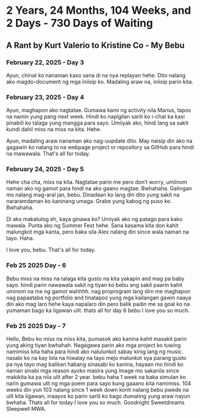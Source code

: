 # 2 Years, 24 Months, 104 Weeks, and 2 Days - 730 Days of Waiting

## A Rant by Kurt Valerio to Kristine Co - My Bebu

### February 22, 2025 - Day 3
Ayun, chinat ko nanaman kaso sana di na nya replayan hehe. Dito nalang ako magdo-document ng mga iniisip ko. Madaling araw na, iniisip parin kita.

### February 23, 2025 - Day 4
Ayun, maghapon ako nagtatae. Gumawa kami ng activity nila Marius, tapos na namin yung pang next week. Hindi ko napigilan sarili ko i-chat ka kasi pinabili ko talaga yung mangga para sayo. Umiiyak ako, hindi lang sa sakit kundi dahil miss na miss na kita. Hehe. 

Ayun, madaling araw nanaman ako nag-uupdate dito. May naisip din ako na gagawin ko nalang to na webpage project or repository sa GitHub para hindi na mawawala. That's all for today.

### February 24, 2025 - Day 5
Hehe cha cha, miss na kita. Nagtatae parin me pero don’t worry, umiinom naman ako ng gamot para hindi na ako gaano magtae. Bwhahaha. Galingan mo nalang mag-aral jan, bebu. Dinadaan ko lang din dito yung sakit na nararamdaman ko kaninang umaga. Grabe yung kabog ng puso ko. Bwhahaha.

Di ako makatulog eh, kaya ginawa ko? Umiyak ako ng patago para kako mawala. Punta ako ng Summer Fest hehe. Sana kasama kita don kahit malungkot mga kanta, pero baka sila Alex nalang din since wala naman na tayo. Haha. 

I love you, bebu. That's all for today.

### Feb 25 2025 Day - 6
Bebu miss na miss na talaga kita gusto na kita yakapin and mag pa baby sayo. hindi parin nawawala sakit ng tiyan ko bebu ang sakit paarin
kahit uminom na me ng gamot wahhhh. nag proprogram lang dim me maghapon nag papaataba ng portfolio and tinatapos yung mga kailangan gawin
naaya din ako mag laro hehe kaya napalaro din pero balik padin me sa goal ko na yumaman bago ka ligawan ulit. thats all for day 6 bebu I love you so much.

### Feb 25 2025 Day - 7
Hello, Bebu ko miss na miss kita, pumasok ako kanina kahit masakit parin yung aking tiyan bwhahah. Nagagawa parin ako mga project ko tuwing namimiss kita haha para hindi ako nalulunkot sabay kinig lang ng music. nasabi ko na kay lola na hiwalay na tayo mejo malunkot sya parang gusto    
pa nya tayo mag balikan habang sinasabi ko kanina, hayaan mo hindi ko naman sinabi mga reason ayoko masira yung image mo sakanila since makikita
ka pa nila ulit after 2 year. bebu haha 1 week na baka simulan ko narin gumawa ulit ng mga poem para sayo kung gaaano kita namimiss. 104 weeks din yun 103 nalang since 1 week down konti nalang bebu pwede na ulit kita ligawan, inaayos ko parin sarili ko bago dumating yung araw nayun bwhaha.
Thats all for today I love you so much. Goodnight Sweetdreams Sleepwell MWA.